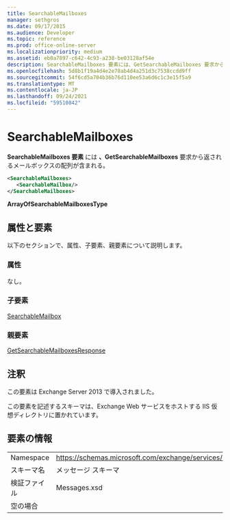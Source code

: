 ```yaml
---
title: SearchableMailboxes
manager: sethgros
ms.date: 09/17/2015
ms.audience: Developer
ms.topic: reference
ms.prod: office-online-server
ms.localizationpriority: medium
ms.assetid: eb0a7897-c642-4c93-a238-be03128af54e
description: SearchableMailboxes 要素には、GetSearchableMailboxes 要求から返されるメールボックスの配列が含まれる。
ms.openlocfilehash: 5d8b1f19a4d4e2e78ab4d4a251d3c7538ccdd9ff
ms.sourcegitcommit: 54f6cd5a704b36b76d110ee53a6d6c1c3e15f5a9
ms.translationtype: MT
ms.contentlocale: ja-JP
ms.lasthandoff: 09/24/2021
ms.locfileid: "59510842"
---
```

# <a name="searchablemailboxes"></a>SearchableMailboxes

**SearchableMailboxes 要素** には **、GetSearchableMailboxes** 要求から返されるメールボックスの配列が含まれる。 
  
```XML
<SearchableMailboxes>
   <SearchableMailbox/>
</SearchableMailboxes>
```

 **ArrayOfSearchableMailboxesType**
## <a name="attributes-and-elements"></a>属性と要素

以下のセクションで、属性、子要素、親要素について説明します。
  
### <a name="attributes"></a>属性

なし。
  
### <a name="child-elements"></a>子要素

[SearchableMailbox](searchablemailbox.md)
  
### <a name="parent-elements"></a>親要素

[GetSearchableMailboxesResponse](getsearchablemailboxesresponse.md)
  
## <a name="remarks"></a>注釈

この要素は Exchange Server 2013 で導入されました。
  
この要素を記述するスキーマは、Exchange Web サービスをホストする IIS 仮想ディレクトリに置かれています。
  
## <a name="element-information"></a>要素の情報

|||
|:-----|:-----|
|Namespace  <br/> |https://schemas.microsoft.com/exchange/services/2006/messages  <br/> |
|スキーマ名  <br/> |メッセージ スキーマ  <br/> |
|検証ファイル  <br/> |Messages.xsd  <br/> |
|空の場合  <br/> ||
   

